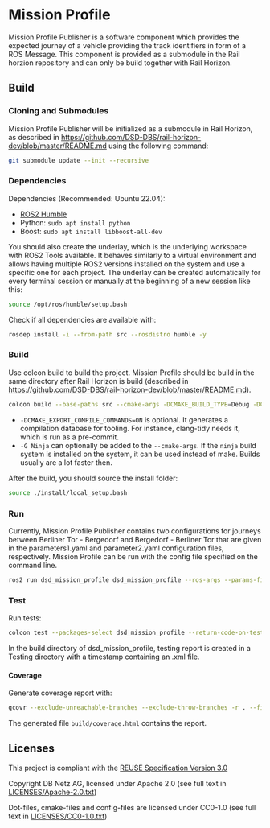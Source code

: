 <!--
 ~ SPDX-FileCopyrightText: Copyright DB Netz AG
 ~ SPDX-License-Identifier: CC0-1.0
 -->

# Mission Profile

Mission Profile Publisher is a software component which provides the expected journey of a vehicle providing the track identifiers in form of a ROS Message. This component is provided as a submodule in the Rail horzion repository and can only be build together with Rail Horizon.

## Build

### Cloning and Submodules

Mission Profile Publisher will be initialized as a submodule in Rail Horizon, as described in https://github.com/DSD-DBS/rail-horizon-dev/blob/master/README.md using the following command:
```bash
git submodule update --init --recursive
```

### Dependencies

Dependencies (Recommended: Ubuntu 22.04):
* [ROS2 Humble](https://docs.ros.org/en/humble/Installation/Ubuntu-Install-Debians.html)
* Python: `sudo apt install python`
* Boost: `sudo apt install libboost-all-dev`

You should also create the underlay, which is the underlying workspace with ROS2 Tools available. It behaves similarly to a virtual environment and allows having multiple ROS2 versions installed on the system and use a specific one for each project. The underlay can be created automatically for every terminal session or manually at the beginning of a new session like this:
```bash
source /opt/ros/humble/setup.bash
```

Check if all dependencies are available with:
```bash
rosdep install -i --from-path src --rosdistro humble -y
```

### Build

Use colcon build to build the project. Mission Profile should be build in the same directory after Rail Horizon is build (described in https://github.com/DSD-DBS/rail-horizon-dev/blob/master/README.md).

```bash
colcon build --base-paths src --cmake-args -DCMAKE_BUILD_TYPE=Debug -DCMAKE_EXPORT_COMPILE_COMMANDS=ON --event-handlers console_cohesion+ --packages-up-to dsd_mission_profile
```
- `-DCMAKE_EXPORT_COMPILE_COMMANDS=ON` is optional. It generates a compilation database for tooling. For instance, clang-tidy needs it, which is run as a pre-commit.
- `-G Ninja` can optionally be added to the `--cmake-args`. If the `ninja` build system is installed on the system, it can be used instead of make. Builds usually are a lot faster then.

After the build, you should source the install folder:
```bash
source ./install/local_setup.bash
```

### Run

Currently, Mission Profile Publisher contains two configurations for journeys between Berliner Tor - Bergedorf and Bergedorf - Berliner Tor that are given in the parameters1.yaml and parameter2.yaml configuration files, respectively. Mission Profile can be run with the config file specified on the command line.

```bash
ros2 run dsd_mission_profile dsd_mission_profile --ros-args --params-file ./install/dsd_mission_profile/config/dsd_mission_profile/parameters1.yaml
```

### Test

Run tests:
```bash
colcon test --packages-select dsd_mission_profile --return-code-on-test-failure

```
In the build directory of dsd_mission_profile, testing report is created in a Testing directory with a timestamp containing an .xml file.

#### Coverage

Generate coverage report with:
```bash
gcovr --exclude-unreachable-branches --exclude-throw-branches -r . --filter src/ --exclude '.*tests/' --html --html-details -o build/coverage.html
```

The generated file `build/coverage.html` contains the report.

## Licenses

This project is compliant with the [REUSE Specification Version 3.0](https://git.fsfe.org/reuse/docs/src/commit/d173a27231a36e1a2a3af07421f5e557ae0fec46/spec.md)

Copyright DB Netz AG, licensed under Apache 2.0 (see full text in [LICENSES/Apache-2.0.txt](./LICENSES/Apache-2.0.txt))

Dot-files, cmake-files and config-files are licensed under CC0-1.0 (see full text in
[LICENSES/CC0-1.0.txt](./LICENSES/CC0-1.0.txt))